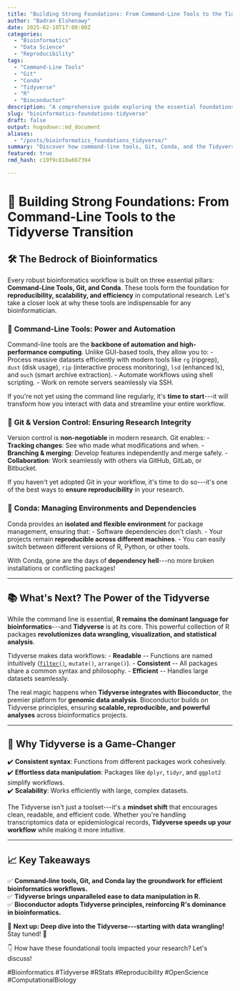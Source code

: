 ```yaml
---
title: "Building Strong Foundations: From Command-Line Tools to the Tidyverse Transition"
author: "Badran Elshenawy"
date: 2025-02-10T17:00:00Z
categories:
  - "Bioinformatics"
  - "Data Science"
  - "Reproducibility"
tags:
  - "Command-Line Tools"
  - "Git"
  - "Conda"
  - "Tidyverse"
  - "R"
  - "Bioconductor"
description: "A comprehensive guide exploring the essential foundations of bioinformatics—from command-line tools to Git, Conda, and the power of the Tidyverse."
slug: "bioinformatics-foundations-tidyverse"
draft: false
output: hugodown::md_document
aliases:
  - "/posts/bioinformatics_foundations_tidyverse/"
summary: "Discover how command-line tools, Git, Conda, and the Tidyverse form the foundation of reproducible bioinformatics workflows."
featured: true
rmd_hash: c19f9c818a667394

---
```


# 🔬 Building Strong Foundations: From Command-Line Tools to the Tidyverse Transition

## 🛠️ The Bedrock of Bioinformatics

Every robust bioinformatics workflow is built on three essential pillars: **Command-Line Tools, Git, and Conda**. These tools form the foundation for **reproducibility, scalability, and efficiency** in computational research. Let's take a closer look at why these tools are indispensable for any bioinformatician.

### 🔹 **Command-Line Tools: Power and Automation**

Command-line tools are the **backbone of automation and high-performance computing**. Unlike GUI-based tools, they allow you to: - Process massive datasets efficiently with modern tools like `rg` (ripgrep), `dust` (disk usage), `rip` (interactive process monitoring), `lsd` (enhanced ls), and `ouch` (smart archive extraction). - Automate workflows using shell scripting. - Work on remote servers seamlessly via SSH.

If you're not yet using the command line regularly, it's **time to start**---it will transform how you interact with data and streamline your entire workflow.

### 🔹 **Git & Version Control: Ensuring Research Integrity**

Version control is **non-negotiable** in modern research. Git enables: - **Tracking changes**: See who made what modifications and when. - **Branching & merging**: Develop features independently and merge safely. - **Collaboration**: Work seamlessly with others via GitHub, GitLab, or Bitbucket.

If you haven't yet adopted Git in your workflow, it's time to do so---it's one of the best ways to **ensure reproducibility** in your research.

### 🔹 **Conda: Managing Environments and Dependencies**

Conda provides an **isolated and flexible environment** for package management, ensuring that: - Software dependencies don't clash. - Your projects remain **reproducible across different machines**. - You can easily switch between different versions of R, Python, or other tools.

With Conda, gone are the days of **dependency hell**---no more broken installations or conflicting packages!

------------------------------------------------------------------------

## 📚 What's Next? The Power of the Tidyverse

While the command line is essential, **R remains the dominant language for bioinformatics**---and **Tidyverse** is at its core. This powerful collection of R packages **revolutionizes data wrangling, visualization, and statistical analysis**.

Tidyverse makes data workflows: - **Readable** -- Functions are named intuitively ([`filter()`](https://rdrr.io/r/stats/filter.html), `mutate()`, `arrange()`). - **Consistent** -- All packages share a common syntax and philosophy. - **Efficient** -- Handles large datasets seamlessly.

The real magic happens when **Tidyverse integrates with Bioconductor**, the premier platform for **genomic data analysis**. Bioconductor builds on Tidyverse principles, ensuring **scalable, reproducible, and powerful analyses** across bioinformatics projects.

------------------------------------------------------------------------

## 🎉 Why Tidyverse is a Game-Changer

✔️ **Consistent syntax**: Functions from different packages work cohesively.  
✔️ **Effortless data manipulation**: Packages like `dplyr`, `tidyr`, and `ggplot2` simplify workflows.  
✔️ **Scalability**: Works efficiently with large, complex datasets.

The Tidyverse isn't just a toolset---it's a **mindset shift** that encourages clean, readable, and efficient code. Whether you're handling transcriptomics data or epidemiological records, **Tidyverse speeds up your workflow** while making it more intuitive.

------------------------------------------------------------------------

## 📈 Key Takeaways

✅ **Command-line tools, Git, and Conda lay the groundwork for efficient bioinformatics workflows.**  
✅ **Tidyverse brings unparalleled ease to data manipulation in R.**  
✅ **Bioconductor adopts Tidyverse principles, reinforcing R's dominance in bioinformatics.**

📌 **Next up: Deep dive into the Tidyverse---starting with data wrangling!** Stay tuned! 🚀

👇 How have these foundational tools impacted your research? Let's discuss!

#Bioinformatics #Tidyverse #RStats #Reproducibility #OpenScience #ComputationalBiology


